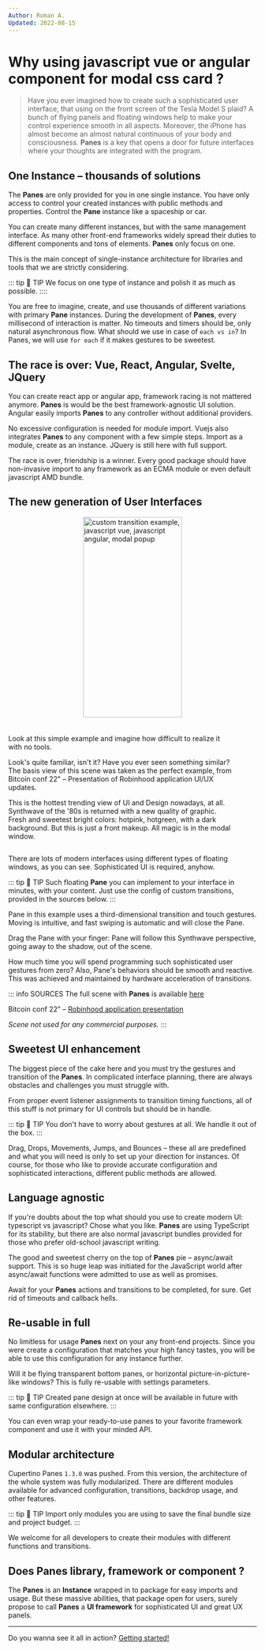 ```yaml
---
Author: Roman A.
Updated: 2022-08-15
---
```



# Why using javascript vue or angular component for modal css card ?

> Have you ever imagined how to create such a sophisticated user interface, that using on the front screen of the Tesla Model S plaid? A bunch of flying panels and floating windows help to make your control experience smooth in all aspects. Moreover, the iPhone has almost become an almost natural continuous of your body and consciousness. **Panes** is a key that opens a door for future interfaces where your thoughts are integrated with the program.

<!-- more -->

## One Instance – thousands of solutions
The **Panes** are only provided for you in one single instance. You have only access to control your created instances with public methods and properties. Control the **Pane** instance like a spaceship or car. 

You can create many different instances, but with the same management interface. As many other front-end frameworks widely spread their duties to different components and tons of elements. **Panes** only focus on one.

This is the main concept of single-instance architecture for libraries and tools that we are strictly considering.

::: tip  🍰 TIP
We focus on one type of instance and polish it as much as possible.
::::

You are free to imagine, create, and use thousands of different variations with primary **Pane** instances. 
During the development of **Panes**, every millisecond of interaction is matter. 
No timeouts and timers should be, only natural asynchronous flow. 
What should we use in case of `each vs in`? In Panes, we will use `for each` if it makes gestures to be sweetest. 

## The race is over: Vue, React, Angular, Svelte, JQuery

You can create react app or angular app, framework racing is not mattered anymore. 
**Panes** is would be the best framework-agnostic UI solution. 
Angular easily imports **Panes** to any controller without additional providers. 

No excessive configuration is needed for module import. 
Vuejs also integrates **Panes** to any component with a few simple steps. Import as a module, create as an instance. 
JQuery is still here with full support.

The race is over, friendship is a winner. Every good package should have non-invasive import to any framework as an ECMA module or even default javascript AMD bundle.

## The new generation of User Interfaces

<style lang="css">
    .pic-text {
        display: flex;
        flex-wrap: wrap;
        gap: 20px;
    }

    .pic-text img {
        display: block;
        flex-shrink: 0;
        height: 406px;
        margin: auto;
    }

    .pic-text .text {
        min-width: 300px;
        flex-shrink: 1;
        flex-grow: 0;
        width: 460px;
    }    
</style>
<div class="pic-text">
    <img width="200" height="406" loading="lazy" src="/demos/custom-transitions.gif" alt="custom transition example, javascript vue, javascript angular, modal popup" />
    <div class="text">
        <p> 
            Look at this simple example and imagine how difficult to realize it with no tools.
        </p>
        <p>
            Look's quite familiar, isn't it? Have you ever seen something similar?
            The basis view of this scene was taken as the perfect example, from Bitcoin conf 22" – Presentation of Robinhood application UI/UX updates.
        </p>
        <p>
            This is the hottest trending view of UI and Design nowadays, at all. 
            Synthwave of the '80s is returned with a new quality of graphic.
            Fresh and sweetest bright colors: hotpink, hotgreen, with a dark background.
            But this is just a front makeup. All magic is in the modal window.
        </p>
    </div>
</div>

There are lots of modern interfaces using different types of floating windows, as you can see. Sophisticated UI is required, anyhow.

::: tip 🍰 TIP
Such floating **Pane** you can implement to your interface in minutes, with your content. Just use the config of custom transitions, provided in the sources below.
:::

Pane in this example uses a third-dimensional transition and touch gestures. Moving is intuitive, and fast swiping is automatic and will close the Pane. 

Drag the Pane with your finger: Pane will follow this Synthwave perspective, going away to the shadow, out of the scene.

How much time you will spend programming such sophisticated user gestures from zero? Also, Pane's behaviors should be smooth and reactive. This was achieved and maintained by hardware acceleration of transitions.

::: info SOURCES
The full scene with **Panes** is available <a href="https://output.jsbin.com/garijar" rel="nofollow">here</a>

Bitcoin conf 22" – <a href="https://www.youtube.com/watch?v=YHsF4WNqxPA" rel="nofollow">Robinhood application presentation</a>

*Scene not used for any commercial purposes.*
:::

## Sweetest UI enhancement
The biggest piece of the cake here and you must try the gestures and transition of the **Panes**. In complicated interface planning, there are always obstacles and challenges you must struggle with. 

From proper event listener assignments to transition timing functions, all of this stuff is not primary for UI controls but should be in handle.

::: tip  🍰 TIP
You don't have to worry about gestures at all. We handle it out of the box.
:::

Drag, Drops, Movements, Jumps, and Bounces – these all are predefined and what you will need is only to set up your direction for instances. Of course, for those who like to provide accurate configuration and sophisticated interactions, different public methods are allowed.

## Language agnostic
If you're doubts about the top what should you use to create modern UI: typescript vs javascript? Chose what you like. 
**Panes** are using TypeScript for its stability, but there are also normal javascript bundles provided for those who prefer old-school javascript writing.

The good and sweetest cherry on the top of **Panes** pie – async/await support. This is so huge leap was initiated for the JavaScript world after async/await functions were admitted to use as well as promises.

Await for your **Panes** actions and transitions to be completed, for sure. Get rid of timeouts and callback hells.

## Re-usable in full
No limitless for usage **Panes** next on your any front-end projects. Since you were create a configuration that matches your high fancy tastes, you will be able to use this configuration for any instance further. 

Will it be flying transparent bottom panes, or horizontal picture-in-picture-like windows? This is fully re-usable with settings parameters.

::: tip  🍰 TIP
Created pane design at once will be available in future with same configuration elsewhere.
:::

You can even wrap your ready-to-use panes to your favorite framework component and use it with your minded API.

## Modular architecture
Cupertino Panes `1.3.0` was pushed. From this version, the architecture of the whole system was fully modularized. 
There are different modules available for advanced configuration, transitions, backdrop usage, and other features.
 

::: tip  🍰 TIP
Import only modules you are using to save the final bundle size and project budget.
:::

We welcome for all developers to create their modules with different functions and transitions.


## Does Panes library, framework or component ?
The **Panes** is an **Instance** wrapped in to package for easy imports and usage. 
But these massive abilities, that package open for users, surely propose to call **Panes** a **UI framework** for sophisticated UI and great UX panels.

---
Do you wanna see it all in action? [Getting started!](/getting-started) 
